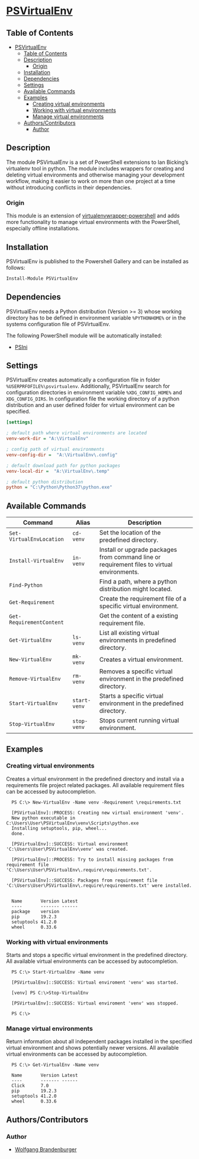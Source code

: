 # [PSVirtualEnv](https://github.com/wbrandenburger/PSVirtualEnv)

## Table of Contents

- [PSVirtualEnv](#psvirtualenv)
  - [Table of Contents](#table-of-contents)
  - [Description](#description)
    - [Origin](#origin)
  - [Installation](#installation)
  - [Dependencies](#dependencies)
  - [Settings](#settings)
  - [Available Commands](#available-commands)
  - [Examples](#examples)
    - [Creating virtual environments](#creating-virtual-environments)
    - [Working with virtual environments](#working-with-virtual-environments)
    - [Manage virtual environments](#manage-virtual-environments)
  - [Authors/Contributors](#authorscontributors)
    - [Author](#author)

## Description

The module PSVirtualEnv is a set of PowerShell extensions to Ian Bicking’s virtualenv tool in python. The module includes wrappers for creating and deleting virtual environments and otherwise managing your development workflow, making it easier to work on more than one project at a time without introducing conflicts in their dependencies.

### Origin

This module is an extension of [virtualenvwrapper-powershell](https://github.com/regisf/virtualenvwrapper-powershell) and adds more functionality to manage virtual environments with the PowerShell, especially offline installations.

## Installation

PSVirtualEnv is published to the Powershell Gallery and can be installed as follows:

```powershell
Install-Module PSVirtualEnv
```

## Dependencies

PSVirtualEnv needs a Python distribution (Version >= 3) whose working directory has to be defined in environment variable `%PYTHONHOME%` or in the systems configuration file of PSVirtualEnv.

The following PowerShell module will be automatically installed:

- [PSIni](https://github.com/lipkau/PsIni)

## Settings

PSVirtualEnv creates automatically a configuration file in folder `%USERPRFOFILE%\psvirtualenv`. Additionally, PSVirtualEnv search for configuration directories in environment variable `%XDG_CONFIG_HOME%` and `XDG_CONFIG_DIRS`. In configuration file the working directory of a python distribution and an user defined folder for virtual environment can be specified.

```ini
[settings]

; default path where virtual environments are located
venv-work-dir = "A:\VirtualEnv"

; config path of virtual environments
venv-config-dir =  "A:\VirtualEnv\.config"

; default download path for python packages
venv-local-dir =  "A:\VirtualEnv\.temp"

; default python distribution
python = "C:\Python\Python37\python.exe"
```

## Available Commands

| Command                  | Alias        | Description                                                                                 |
|--------------------------|--------------|---------------------------------------------------------------------------------------------|
| `Set-VirtualEnvLocation` | `cd-venv`    | Set the location of the predefined directory.                                               |
| `Install-VirtualEnv`     | `in-venv`    | Install or upgrade packages from command line or requirement files to virtual environments. |
| `Find-Python`            |              | Find a path, where a python distribution might located.                                     |
| `Get-Requirement`        |              | Create the requirement file of a specific virtual environment.                              |
| `Get-RequirementContent` |              | Get the content of a existing requirement file.                                             |
| `Get-VirtualEnv`         | `ls-venv`    | List all existing virtual environments in predefined directory.                             |
| `New-VirtualEnv`         | `mk-venv`    | Creates a virtual environment.                                                              |
| `Remove-VirtualEnv`      | `rm-venv`    | Removes a specific virtual environment in the predefined directory.                         |
| `Start-VirtualEnv`       | `start-venv` | Starts a specific virtual environment in the predefined directory.                          |
| `Stop-VirtualEnv`        | `stop-venv`  | Stops current running virtual environment.                                                  |

## Examples

### Creating virtual environments

Creates a virtual environment in the predefined directory and install via a requirements file project related packages. All available requirement files can be accessed by autocompletion.

```log
  PS C:\> New-VirtualEnv -Name venv -Requirement \requirements.txt

  [PSVirtualEnv]::PROCESS: Creating new virtual environment 'venv'.
  New python executable in C:\Users\User\PSVirtualEnv\venv\Scripts\python.exe
  Installing setuptools, pip, wheel...
  done.

  [PSVirtualEnv]::SUCCESS: Virtual environment 'C:\Users\User\PSVirtualEnv\venv' was created.

  [PSVirtualEnv]::PROCESS: Try to install missing packages from requirement file 'C:\Users\User\PSVirtualEnv\.require\requirements.txt'.

  [PSVirtualEnv]::SUCCESS: Packages from requirement file 'C:\Users\User\PSVirtualEnv\.require\requirements.txt' were installed.


  Name       Version Latest
  ----       ------- ------
  package    version
  pip        19.2.3
  setuptools 41.2.0
  wheel      0.33.6
```

### Working with virtual environments

Starts and stops a specific virtual environment in the predefined directory. All available virtual environments can be accessed by autocompletion.

```log
  PS C:\> Start-VirtualEnv -Name venv

  [PSVirtualEnv]::SUCCESS: Virtual enviroment 'venv' was started.

  [venv] PS C:\>Stop-VirtualEnv

  [PSVirtualEnv]::SUCCESS: Virtual enviroment 'venv' was stopped.

  PS C:\>
```

### Manage virtual environments

Return information about all independent packages installed in the specified virtual environment and shows potentially newer versions. All available virtual environments can be accessed by autocompletion.

```log
  PS C:\> Get-VirtualEnv -Name venv

  Name       Version Latest
  ----       ------- ------
  Click      7.0
  pip        19.2.3
  setuptools 41.2.0
  wheel      0.33.6
```

## Authors/Contributors

### Author

- [Wolfgang Brandenburger](https://github.com/wbrandenburger)
